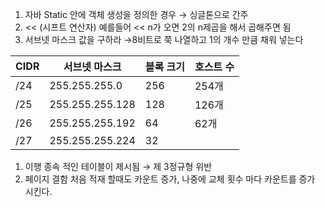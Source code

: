 1. 자바 Static 안에 객체 생성을 정의한 경우 → 싱글톤으로 간주
2. << (시프트 연산자) 예를들어 << n가 오면 2의 n제곱을 해서 곱해주면 됨
3. 서브넷 마스크 값을 구하라 →8비트로 쭉 나열하고 1의 개수 만큼 채워 넣는다

| CIDR | 서브넷 마스크   | 블록 크기 | 호스트 수 |
| ---- | --------------- | --------- | --------- |
| /24  | 255.255.255.0   | 256       | 254개     |
| /25  | 255.255.255.128 | 128       | 126개     |
| /26  | 255.255.255.192 | 64        | 62개      |
| /27  | 255.255.255.224 | 32        |           |

1. 이행 종속 적인 테이블이 제시됨 → 제 3정규형 위반
2. 페이지 결함
   처음 적재 할때도 카운트 증가, 나중에 교체 횟수 마다 카운트를 증가 시킨다.
